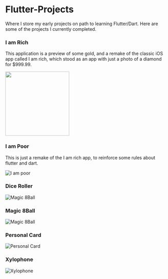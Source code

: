 # Flutter-Projects
Where I store my early projects on path to learning Flutter/Dart. Here are some of the projects I currently completed.

### I am Rich
This application is a preview of some gold, and a remake of the classic iOS app called I am rich, which stood as an app with just a photo of a diamond for $999.99.

<img src="/images/iamrich" width="200">

### I am Poor
This is just a remake of the I am rich app, to reinforce some rules about flutter and dart. 

![I am poor](/images/iampoor.png)

### Dice Roller

![Magic 8Ball](/images/diceroll.png)

### Magic 8Ball

![Magic 8Ball](/images/magic8ball.png)

### Personal Card
![Personal Card](/images/personalcard.png)

### Xylophone
![Xylophone](/images/xylophone.png)
